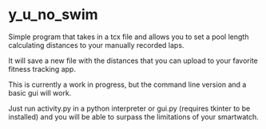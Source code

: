 # y_u_no_swim

Simple program that takes in a tcx file and allows you to set a pool length calculating distances to your manually recorded laps.

It will save a new file with the distances that you can upload to your favorite fitness tracking app.

This is currently a work in progress, but the command line version and a basic gui will work.

Just run activity.py in a python interpreter or gui.py (requires tkinter to be installed) and you will be able to surpass the limitations of your smartwatch.
